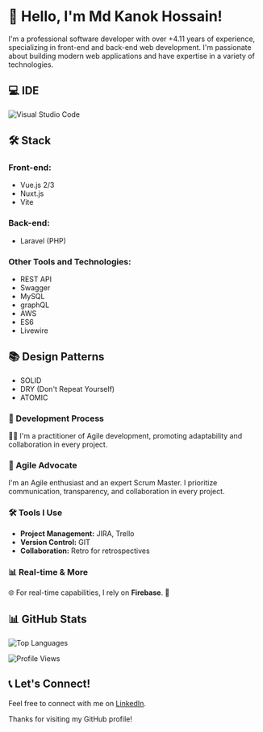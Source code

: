 # 👋 Hello, I'm Md Kanok Hossain!

I'm a professional software developer with over +4.11 years of experience, specializing in front-end and back-end web development. I'm passionate about building modern web applications and have expertise in a variety of technologies.

## 💻 IDE

![Visual Studio Code](https://img.shields.io/badge/IDE-Visual%20Studio%20Code-007ACC?style=flat-square&logo=visual-studio-code)

## 🛠️ Stack

### Front-end:
- Vue.js 2/3
- Nuxt.js
- Vite
  
### Back-end:
- Laravel (PHP)

### Other Tools and Technologies:
- REST API
- Swagger
- MySQL
- graphQL
- AWS
- ES6
- Livewire

## 📚 Design Patterns

- SOLID
- DRY (Don't Repeat Yourself)
- ATOMIC

### 🚀 Development Process

🏃‍♂️ I'm a practitioner of Agile development, promoting adaptability and collaboration in every project.

### 🚀 Agile Advocate

I'm an Agile enthusiast and an expert Scrum Master. I prioritize communication, transparency, and collaboration in every project.

### 🛠️ Tools I Use

- **Project Management:** JIRA, Trello
- **Version Control:** GIT
- **Collaboration:** Retro for retrospectives

### 📊 Real-time & More
🌐 For real-time capabilities, I rely on **Firebase**. 📩

## 📊 GitHub Stats

![Top Languages](https://github-readme-stats.vercel.app/api/top-langs/?username=kanok-bs&layout=compact)

![Profile Views](https://komarev.com/ghpvc/?username=kanok-bs&label=PROFILE+VIEWS)

## 📞 Let's Connect!

Feel free to connect with me on [LinkedIn](https://www.linkedin.com/in/md-kanok-hossain-442594139).

Thanks for visiting my GitHub profile!
